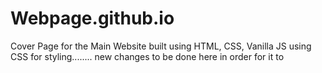 # Webpage.github.io


Cover Page for the Main Website built using HTML, CSS, Vanilla JS using CSS for styling........
new changes to be done here in order for it to
